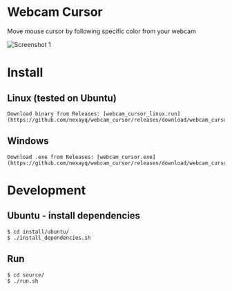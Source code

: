# Webcam Cursor
Move mouse cursor by following specific color from your webcam

![Screenshot 1][screenshot]

# Install

## Linux (tested on Ubuntu)
    Download binary from Releases: [webcam_cursor_linux.run](https://github.com/nexayq/webcam_cursor/releases/download/webcam_cursor_v1.0/webcam_cursor_linux.run)

## Windows
    Download .exe from Releases: [webcam_cursor.exe](https://github.com/nexayq/webcam_cursor/releases/download/webcam_cursor_v1.0/webcam_cursor.exe)



# Development

## Ubuntu - install dependencies
    $ cd install/ubuntu/
    $ ./install_dependencies.sh


## Run
    $ cd source/
    $ ./run.sh

[screenshot]:       https://github.com/nexayq/follow_color/blob/master/data/screenshots/screenshot_move_cursor.jpg
